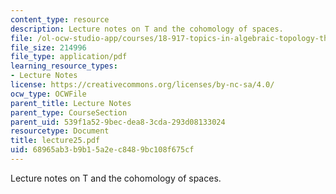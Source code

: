 ```yaml
---
content_type: resource
description: Lecture notes on T and the cohomology of spaces.
file: /ol-ocw-studio-app/courses/18-917-topics-in-algebraic-topology-the-sullivan-conjecture-fall-2007/68965ab3b9b15a2ec8489bc108f675cf_lecture25.pdf
file_size: 214996
file_type: application/pdf
learning_resource_types:
- Lecture Notes
license: https://creativecommons.org/licenses/by-nc-sa/4.0/
ocw_type: OCWFile
parent_title: Lecture Notes
parent_type: CourseSection
parent_uid: 539f1a52-9bec-dea8-3cda-293d08133024
resourcetype: Document
title: lecture25.pdf
uid: 68965ab3-b9b1-5a2e-c848-9bc108f675cf
---
```

Lecture notes on T and the cohomology of spaces.